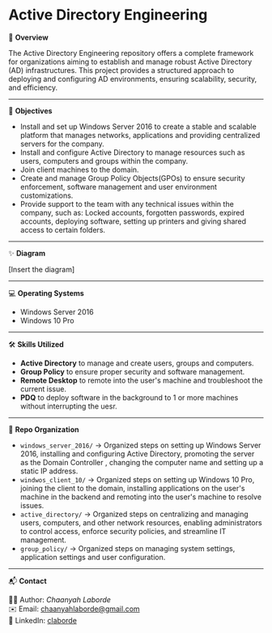#  Active Directory Engineering

📌 **Overview**  

The Active Directory Engineering repository offers a complete framework for organizations aiming to establish and manage robust Active Directory (AD) infrastructures. This project provides a structured approach to deploying and configuring AD environments, ensuring scalability, security, and efficiency.

---

🎯 **Objectives**  
- Install and set up Windows Server 2016 to create a stable and scalable platform that manages networks, applications and providing centralized servers for the company.
- Install and configure Active Directory to manage resources such as users, computers and groups within the company.
- Join client machines to the domain.
- Create and manage Group Policy Objects(GPOs) to ensure security enforcement, software management and user environment customizations.
- Provide support to the team with any technical issues within the company, such as: Locked accounts, forgotten passwords, expired accounts, deploying software, setting up printers and giving shared access to certain folders.

---

✨ **Diagram**  

[Insert the diagram]

---

💻 **Operating Systems**  
- Windows Server 2016
- Windows 10 Pro

---

🛠 **Skills Utilized**  
- **Active Directory** to manage and create users, groups and computers.
- **Group Policy** to ensure proper security and software management.
- **Remote Desktop** to remote into the user's machine and troubleshoot the current issue.
- **PDQ** to deploy software in the background to 1 or more machines without interrupting the uesr.

---

📂 **Repo Organization**  
- `windows_server_2016/` → Organized steps on setting up Windows Server 2016, installing and configuring Active Directory, promoting the server as the Domain Controller , changing the computer name and setting up a static IP address.
- `windwos_client_10/` → Organized steps on setting up Windows 10 Pro, joining the client to the domain, installing applications on the user's machine in the backend and remoting into the user's machine to resolve issues.
- `active_directory/` → Organized steps on centralizing and managing users, computers, and other network resources, enabling administrators to control access, enforce security policies, and streamline IT management.
- `group_policy/` → Organized steps on managing system settings, application settings and user configuration.

---


📬 **Contact**  

👩‍💻 Author: *Chaanyah Laborde*  
✉️ Email: [chaanyahlaborde@gmail.com](mailto:chaanyahlaborde@gmail.com) <br>
🔗 LinkedIn: [claborde](https://www.linkedin.com/in/claborde/)
